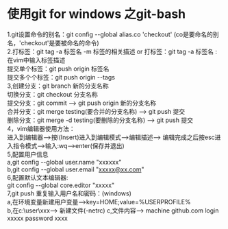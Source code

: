 # 使用git for windows 之git-bash
1.git设置命令的别名：git config --global alias.co 'checkout' (co是要命名的别名，'checkout'是要被命名的命令) <br /> 
2.打标签：git tag -a 标签名 -m 标签的相关描述 or 打标签：git tag -a 标签名 :在vim中输入标签描述<br /> 
 提交单个标签：git push origin 标签名<br /> 
 提交多个个标签：git push origin --tags<br /> 
3,创建分支：git branch 新的分支名称<br /> 
 切换分支：git checkout 分支名称<br /> 
 提交分支：git commit --> git push origin 新的分支名称<br /> 
 合并分支：git merge	testing(要合并的分支名称) --> git push 提交<br /> 
 删除分支：git merge	-d testing(要删除的分支名称) --> git push 提交<br /> 
4，vim编辑器使用方法：<br /> 
 进入到编辑器-->按i(Insert)进入到编辑模式-->编辑描述--> 编辑完成之后按esc进入指令模式-->输入:wq-->enter(保存并退出)<br /> 
5,配置用户信息<br /> 
 a,git config --global user.name "xxxxxx"<br /> 
 b,git config --global user.email "xxxxx@xx.com"<br /> 
6,配置默认文本编辑器:<br /> 
 git config --global core.editor "xxxxx"<br /> 
7,git push 重复输入用户名和密码：(windows)<br /> 
 a,在环境变量新建用户变量-->key=HOME;value=%USERPROFILE%<br /> 
 b,在c:\user\xxx--> 新建文件(-netrc)
 c,文件内容--> machine github.com login xxxxx password xxxx<br /> 
